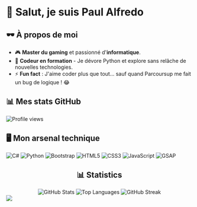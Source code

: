 # 👾 Salut, je suis Paul Alfredo

## 🕶️ À propos de moi
- 🎮 **Master du gaming** et passionné d'**informatique**.
- 🌱 **Codeur en formation** - Je dévore Python et explore sans relâche de nouvelles technologies.
- ⚡ **Fun fact** : J'aime coder plus que tout... sauf quand Parcoursup me fait un bug de logique ! 😂

## 📊 Mes stats GitHub
![Profile views](https://komarev.com/ghpvc/?username=paulalfredo&label=Profile%20views&color=green&style=plastic)

## 🖥️ Mon arsenal technique
![C#](https://img.shields.io/badge/csharp-%23239120.svg?style=for-the-badge&logo=csharp&logoColor=white)
![Python](https://img.shields.io/badge/python-%2314354C.svg?style=for-the-badge&logo=python&logoColor=white)
![Bootstrap](https://img.shields.io/badge/bootstrap-%238511FA.svg?style=for-the-badge&logo=bootstrap&logoColor=white)
![HTML5](https://img.shields.io/badge/html5-%23E34F26.svg?style=for-the-badge&logo=html5&logoColor=white)
![CSS3](https://img.shields.io/badge/css3-%231572B6.svg?style=for-the-badge&logo=css3&logoColor=white)
![JavaScript](https://img.shields.io/badge/javascript-%23323330.svg?style=for-the-badge&logo=javascript&logoColor=%23F7DF1E)
![GSAP](https://img.shields.io/badge/gsap-%2388CE02.svg?style=for-the-badge&logo=greensock&logoColor=white)


<div align="center">
  <h2 align="center">📊 Statistics</h2>

  <!-- GitHub Readme Stats -->
  <img src="https://github-readme-stats.vercel.app/api?username=paulalfredo&show_icons=true&theme=tokyonight&hide_border=true" alt="GitHub Stats" />

  <!-- Top Languages -->
  <img src="https://github-readme-stats.vercel.app/api/top-langs/?username=paulafredo&layout=compact&theme=tokyonight&hide_border=true" alt="Top Languages" />

  <!-- Streak Stats -->
 <img src="https://streak-stats.demolab.com/?user=paulafredo&theme=tokyonight_duo&hide_border=true&mode=weekly" alt="GitHub Streak" />

</div>


<img src="https://github-readme-stats.vercel.app/api?username=paulafredo&show_icons=true&count_private=true&include_all_commits=true&theme=tokyonight&hide_border=true" />

